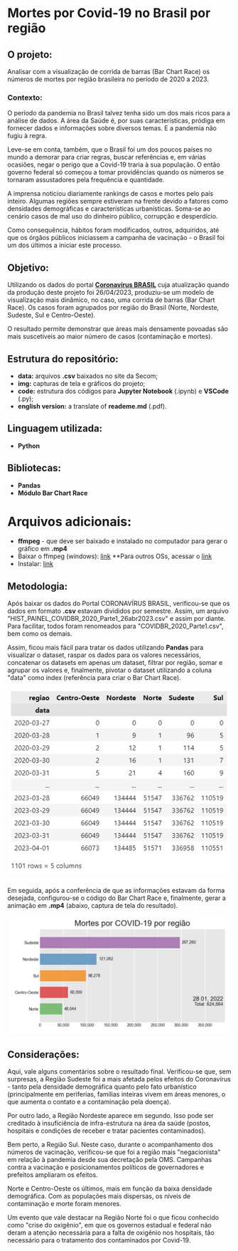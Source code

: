 # Mortes por Covid-19 no Brasil por região

## O projeto:

Analisar com a visualização de corrida de barras (Bar Chart Race) os números de mortes por região brasileira no período de 2020 a 2023.

### Contexto:

O período da pandemia no Brasil talvez tenha sido um dos mais ricos para a análise de dados. A área da Saúde é, por suas características, pródiga em fornecer dados e informações sobre diversos temas. E a pandemia não fugiu à regra.

Leve-se em conta, também, que o Brasil foi um dos poucos países no mundo a demorar para criar regras, buscar referências e, em várias ocasiões, negar o perigo que a Covid-19 traria à sua população. O então governo federal só começou a tomar providências quando os números se tornaram assustadores pela frequência e quantidade.

A imprensa noticiou diariamente rankings de casos e mortes pelo país inteiro. Algumas regiões sempre estiveram na frente devido a fatores como densidades demográficas e características urbanísticas. Soma-se ao cenário casos de mal uso do dinheiro público, corrupção e desperdício.

Como consequência, hábitos foram modificados, outros, adquiridos, até que os órgãos públicos iniciassem a campanha de vacinação - o Brasil foi um dos últimos a iniciar este processo.

## Objetivo:

Utilizando os dados do portal [**Coronavírus BRASIL**](https://covid.saude.gov.br/) cuja atualização quando da produção deste projeto foi 26/04/2023, produziu-se um modelo de visualização mais dinâmico, no caso, uma corrida de barras (Bar Chart Race). Os casos foram agrupados por região do Brasil (Norte, Nordeste, Sudeste, Sul e Centro-Oeste).

O resultado permite demonstrar que áreas mais densamente povoadas são mais suscetíveis ao maior número de casos (contaminação e mortes).

## Estrutura do repositório:

* **data:** arquivos **.csv** baixados no site da Secom;
* **img:** capturas de tela e gráficos do projeto;
* **code:** estrutura dos códigos para **Jupyter Notebook** (.ipynb) e **VSCode** (.py);
* **english version:** a translate of **reademe.md** (.pdf).

## Linguagem utilizada:

* **Python**

## Bibliotecas:

* **Pandas**
* **Módulo Bar Chart Race**

# Arquivos adicionais:

* **ffmpeg** - que deve ser baixado e instalado no computador para gerar o gráfico em **.mp4**
* Baixar o ffmpeg (windows): [link](https://www.gyan.dev/ffmpeg/builds/)
**Para outros OSs, acessar o [link](https://ffmpeg.org/)
* Instalar: [link](https://www.youtube.com/watch?v=qSlxv68Xpkw&list=PLOraXz1HoXBZHpMYytIjzm0eMoDyfMLZp&index=38)

## Metodologia:

Após baixar os dados do Portal CORONAVÍRUS BRASIL, verificou-se que os dados em formato **.csv** estavam divididos por semestre. Assim, um arquivo "HIST_PAINEL_COVIDBR_2020_Parte1_26abr2023.csv" e assim por diante. Para facilitar, todos foram renomeados para "COVIDBR_2020_Parte1.csv", bem como os demais.

Assim, ficou mais fácil para tratar os dados utilizando **Pandas** para visualizar o dataset, raspar os dados para os valores necessários, concatenar os datasets em apenas um dataset, filtrar por região, somar e agrupar os valores e, finalmente, pivotar o dataset utilizando a coluna "data" como index (referência para criar o Bar Chart Race).

<img src="/img/dataset.png">

###
Em seguida, após a conferência de que as informações estavam da forma desejada, configurou-se o código do Bar Chart Race e, finalmente, gerar a animação em **.mp4** (abaixo, captura de tela do resultado).

<img src="/img/captura.png">

###
## Considerações:

Aqui, vale alguns comentários sobre o resultado final. Verificou-se que, sem surpresas, a Região Sudeste foi a mais afetada pelos efeitos do Coronavírus - tanto pela densidade demográfica quanto pelo fato urbanístico (principalmente em periferias, famílias inteiras vivem em áreas menores, o que aumenta o contato e a contaminação pela doença).

Por outro lado, a Região Nordeste aparece em segundo. Isso pode ser creditado à insuficiência de infra-estrutura na área da saúde (postos, hospitais e condições de receber e tratar pacientes contaminados).

Bem perto, a Região Sul. Neste caso, durante o acompanhamento dos números de vacinação, verificou-se que foi a região mais "negacionista" em relação à pandemia desde sua decretação pela OMS. Campanhas contra a vacinação e posicionamentos políticos de governadores e prefeitos ampliaram os efeitos.

Norte e Centro-Oeste os últimos, mais em função da baixa densidade demográfica. Com as populações mais dispersas, os níveis de contaminação e morte foram menores.

Um evento que vale destacar na Região Norte foi o que ficou conhecido como "crise do oxigênio", em que os governos estadual e federal não deram a atenção necessária para a falta de oxigênio nos hospitais, tão necessário para o tratamento dos contaminados por Covid-19.

